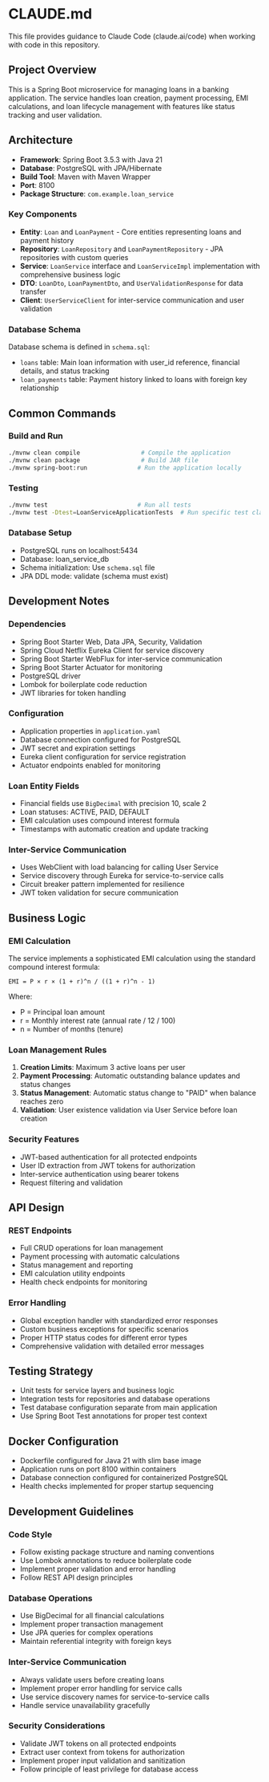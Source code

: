 # CLAUDE.md

This file provides guidance to Claude Code (claude.ai/code) when working with code in this repository.

## Project Overview

This is a Spring Boot microservice for managing loans in a banking application. The service handles loan creation, payment processing, EMI calculations, and loan lifecycle management with features like status tracking and user validation.

## Architecture

- **Framework**: Spring Boot 3.5.3 with Java 21
- **Database**: PostgreSQL with JPA/Hibernate
- **Build Tool**: Maven with Maven Wrapper
- **Port**: 8100
- **Package Structure**: `com.example.loan_service`

### Key Components

- **Entity**: `Loan` and `LoanPayment` - Core entities representing loans and payment history
- **Repository**: `LoanRepository` and `LoanPaymentRepository` - JPA repositories with custom queries
- **Service**: `LoanService` interface and `LoanServiceImpl` implementation with comprehensive business logic
- **DTO**: `LoanDto`, `LoanPaymentDto`, and `UserValidationResponse` for data transfer
- **Client**: `UserServiceClient` for inter-service communication and user validation

### Database Schema

Database schema is defined in `schema.sql`:
- `loans` table: Main loan information with user_id reference, financial details, and status tracking
- `loan_payments` table: Payment history linked to loans with foreign key relationship

## Common Commands

### Build and Run
```bash
./mvnw clean compile                 # Compile the application
./mvnw clean package                 # Build JAR file
./mvnw spring-boot:run              # Run the application locally
```

### Testing
```bash
./mvnw test                         # Run all tests
./mvnw test -Dtest=LoanServiceApplicationTests  # Run specific test class
```

### Database Setup
- PostgreSQL runs on localhost:5434
- Database: loan_service_db
- Schema initialization: Use `schema.sql` file
- JPA DDL mode: validate (schema must exist)

## Development Notes

### Dependencies
- Spring Boot Starter Web, Data JPA, Security, Validation
- Spring Cloud Netflix Eureka Client for service discovery
- Spring Boot Starter WebFlux for inter-service communication
- Spring Boot Starter Actuator for monitoring
- PostgreSQL driver
- Lombok for boilerplate code reduction
- JWT libraries for token handling

### Configuration
- Application properties in `application.yaml`
- Database connection configured for PostgreSQL
- JWT secret and expiration settings
- Eureka client configuration for service registration
- Actuator endpoints enabled for monitoring

### Loan Entity Fields
- Financial fields use `BigDecimal` with precision 10, scale 2
- Loan statuses: ACTIVE, PAID, DEFAULT
- EMI calculation uses compound interest formula
- Timestamps with automatic creation and update tracking

### Inter-Service Communication
- Uses WebClient with load balancing for calling User Service
- Service discovery through Eureka for service-to-service calls
- Circuit breaker pattern implemented for resilience
- JWT token validation for secure communication

## Business Logic

### EMI Calculation
The service implements a sophisticated EMI calculation using the standard compound interest formula:
```
EMI = P × r × (1 + r)^n / ((1 + r)^n - 1)
```
Where:
- P = Principal loan amount
- r = Monthly interest rate (annual rate / 12 / 100)
- n = Number of months (tenure)

### Loan Management Rules
1. **Creation Limits**: Maximum 3 active loans per user
2. **Payment Processing**: Automatic outstanding balance updates and status changes
3. **Status Management**: Automatic status change to "PAID" when balance reaches zero
4. **Validation**: User existence validation via User Service before loan creation

### Security Features
- JWT-based authentication for all protected endpoints
- User ID extraction from JWT tokens for authorization
- Inter-service authentication using bearer tokens
- Request filtering and validation

## API Design

### REST Endpoints
- Full CRUD operations for loan management
- Payment processing with automatic calculations
- Status management and reporting
- EMI calculation utility endpoints
- Health check endpoints for monitoring

### Error Handling
- Global exception handler with standardized error responses
- Custom business exceptions for specific scenarios
- Proper HTTP status codes for different error types
- Comprehensive validation with detailed error messages

## Testing Strategy
- Unit tests for service layers and business logic
- Integration tests for repositories and database operations
- Test database configuration separate from main application
- Use Spring Boot Test annotations for proper test context

## Docker Configuration
- Dockerfile configured for Java 21 with slim base image
- Application runs on port 8100 within containers
- Database connection configured for containerized PostgreSQL
- Health checks implemented for proper startup sequencing

## Development Guidelines

### Code Style
- Follow existing package structure and naming conventions
- Use Lombok annotations to reduce boilerplate code
- Implement proper validation and error handling
- Follow REST API design principles

### Database Operations
- Use BigDecimal for all financial calculations
- Implement proper transaction management
- Use JPA queries for complex operations
- Maintain referential integrity with foreign keys

### Inter-Service Communication
- Always validate users before creating loans
- Implement proper error handling for service calls
- Use service discovery names for service-to-service calls
- Handle service unavailability gracefully

### Security Considerations
- Validate JWT tokens on all protected endpoints
- Extract user context from tokens for authorization
- Implement proper input validation and sanitization
- Follow principle of least privilege for database access